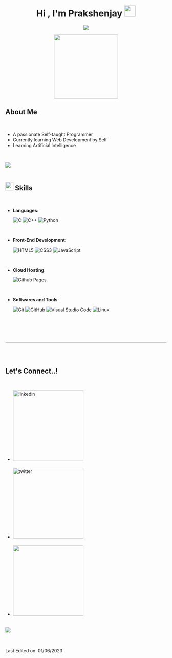 
<h1 align="center"><b>Hi , I'm Prakshenjay </b>
<img src="https://media.giphy.com/media/hvRJCLFzcasrR4ia7z/giphy.gif" width="35">
</h1>


<p align="center">
  <a href="https://github.com/DenverCoder1/readme-typing-svg">
    <img src="https://readme-typing-svg.herokuapp.com?font=Time+New+Roman&color=cyan&size=25&center=true&vCenter=true&width=600&height=100&lines=Prakshenjay+Bhati..++;Computer+Science+Student,;Active+Learner/Researcher,;Love+to+learn+new+stuff..<3">
  </a>
</p>
	
<p align = "center">
<img src = "https://media.giphy.com/media/jdPMeyv9rn0hZHh8n9/giphy.gif" width = 200px>
</p>

<h2><b>About Me</b></h2>

<br>

- A passionate Self-taught Programmer
- Currently learning Web Development by Self
- Learning Artificial Intelligence


<br>

<img src="https://user-images.githubusercontent.com/73097560/115834477-dbab4500-a447-11eb-908a-139a6edaec5c.gif"><br><br>

## <img src="https://media2.giphy.com/media/QssGEmpkyEOhBCb7e1/giphy.gif?cid=ecf05e47a0n3gi1bfqntqmob8g9aid1oyj2wr3ds3mg700bl&rid=giphy.gif" width ="25"><b> Skills</b>
<br>

<p align="center">

- **Languages**:
    
    ![C](https://img.shields.io/badge/C%20-%232370ED.svg?style=for-the-badge&logo=c&logoColor=white)
    ![C++](https://img.shields.io/badge/C++%20-%2300599C.svg?style=for-the-badge&logo=c%2B%2B&logoColor=white)
    ![Python](https://img.shields.io/badge/Python%20-%2314354C.svg?style=for-the-badge&logo=python&logoColor=white)

<br>   
    
- **Front-End Development**:

   ![HTML5](https://img.shields.io/badge/HTML5%20-%23E34F26.svg?style=for-the-badge&logo=html5&logoColor=white)
   ![CSS3](https://img.shields.io/badge/CSS%20-%231572B6.svg?style=for-the-badge&logo=css3&logoColor=white)
   ![JavaScript](https://img.shields.io/badge/JavaScript%20-%23F7DF1E.svg?style=for-the-badge&logo=javascript&logoColor=black)

<br>

- **Cloud Hosting**:

    ![Github Pages](https://img.shields.io/badge/GitHub%20Pages-%23327FC7.svg?style=for-the-badge&logo=github&logoColor=white)
    
<br>

- **Softwares and Tools**:

    ![Git](https://img.shields.io/badge/git-%23F05033.svg?style=for-the-badge&logo=git&logoColor=white)
    ![GitHub](https://img.shields.io/badge/github-%23121011.svg?style=for-the-badge&logo=github&logoColor=white)
    ![Visual Studio Code](https://img.shields.io/badge/Visual%20Studio%20Code-0078d7.svg?style=for-the-badge&logo=visual-studio-code&logoColor=white)
    ![Linux](https://img.shields.io/badge/Linux-FCC624?style=for-the-badge&logo=linux&logoColor=black) 

<br>

</p>

<!-- <br>
<br>

-----

<br>


## <img src="https://media.giphy.com/media/iY8CRBdQXODJSCERIr/giphy.gif" width="35"><b> Github Stats </b>
<br>

<div align="center">

<a href="https://github.com/Prakshenjay/">
  <img src="https://github-readme-stats.vercel.app/api?username=Prakshenjay&include_all_commits=true&count_private=true&show_icons=true&line_height=20&title_color=7A7ADB&icon_color=2234AE&text_color=D3D3D3&bg_color=0,000000,130F40" width="450"/>
  <img src="https://github-readme-stats.vercel.app/api/top-langs?username=Prakshenjay&show_icons=true&locale=en&layout=compact&line_height=20&title_color=7A7ADB&icon_color=2234AE&text_color=D3D3D3&bg_color=0,000000,130F40" width="375"  alt="Prakshenjay"/>

</a>
</div> -->

<br>
<br>

-----

<br>
<br>

## <b> Let's Connect..!</b>
<br>
<div align='left'>

<ul valign = "center">

<li>
<a href="https://www.linkedin.com/in/prakshenjay" target="_blank">
<img src="https://img.shields.io/badge/linkedin:  Prakshenjay-%2300acee.svg?color=405DE6&style=for-the-badge&logo=linkedin&logoColor=white" alt=linkedin style="margin-bottom: 5px;" width = 220px />
</a>
</li>

<br>

<li>
<a href="https://twitter.com/PrakshenjayB" target="_blank">
<img src="https://img.shields.io/badge/twitter:  Prakshenjay-%2300acee.svg?color=1DA1F2&style=for-the-badge&logo=twitter&logoColor=white" alt=twitter style="margin-bottom: 5px;"
width = 220px />
</a>
</li>

<br>

<li>
<a href="mailto:Prakshenjay@gmail.com" target="_blank">
<img src="https://img.shields.io/badge/gmail:  Prakshenjay-%23EA4335.svg?style=for-the-badge&logo=gmail&logoColor=white" t=mail style="margin-bottom: 5px;" width = 220px />
</a>
</li>
	
</ul>
</div>

<br>
<img src="https://user-images.githubusercontent.com/73097560/115834477-dbab4500-a447-11eb-908a-139a6edaec5c.gif">
<br>
<br>
<br>



Last Edited on: 01/06/2023
